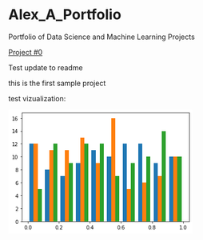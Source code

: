 # Alex_A_Portfolio
Portfolio of Data Science and Machine Learning Projects


[Project #0](https://github.com/aarbisman/test_project)

Test update to readme

this is the first sample project

test vizualization:

![alt text](/images/test_image_1.png)

